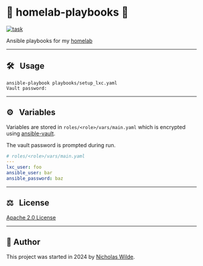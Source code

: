 <!-- markdownlint-disable-next-line no-trailing-punctuation -->
# :house_with_garden: homelab-playbooks :rocket:

[![task](https://img.shields.io/badge/task-enabled-brightgreen?logo=task&logoColor=white&style=for-the-badge)](https://taskfile.dev/)

Ansible playbooks for my [homelab][3]

---

## :hammer_and_wrench: &nbsp; Usage

```shell
ansible-playbook playbooks/setup_lxc.yaml
Vault password:
```
---

## :gear: &nbsp; Variables

Variables are stored in `roles/<role>/vars/main.yaml` which is encrypted using [ansible-vault][2].

The vault password is prompted during run.

```yaml
# roles/<role>/vars/main.yaml
---
lxc_user: foo
ansible_user: bar
ansible_password: baz
```

---

<!-- spellchecker-disable -->
## :balance_scale: &nbsp; License
<!-- spellchecker-enable -->

​[​Apache 2.0 License​](../LICENSE)

---

## :pencil:​&nbsp;​Author

​This project was started in 2024 by [Nicholas Wilde][1].

[1]: <https://github.com/nicholaswilde/>
[2]: <https://docs.ansible.com/ansible/latest/vault_guide/vault.html>
[3]: <https://nicholaswilde.io/homelab>